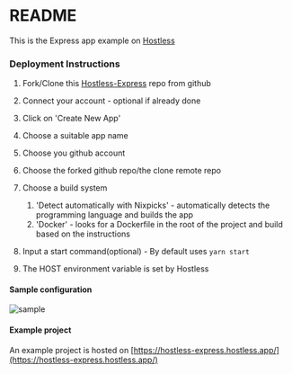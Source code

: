 # README

This is the Express app example on [Hostless](https://hostless-express.hostless.app/)

### Deployment Instructions

1. Fork/Clone this [Hostless-Express](https://github.com/Hostless-Examples/Hostless-express.git) repo from github
2. Connect your account - optional if already done
3. Click on 'Create New App'
4. Choose a suitable app name
5. Choose you github account
6. Choose the forked github repo/the clone remote repo
7. Choose a build system

    1. 'Detect automatically with Nixpicks' - automatically detects the programming language and builds the app
    2. 'Docker' - looks for a Dockerfile in the root of the project and build based on the instructions

8. Input a start command(optional) - By default uses ``yarn start``
9. The HOST environment variable is set by Hostless

#### Sample configuration
![sample](https://res.cloudinary.com/do58rrxug/image/upload/v1713898493/Screenshot_2024-04-23_at_19.35.48_qtdssl.png)

#### Example project
An example project is hosted on [https://hostless-express.hostless.app/](https://hostless-express.hostless.app/)
